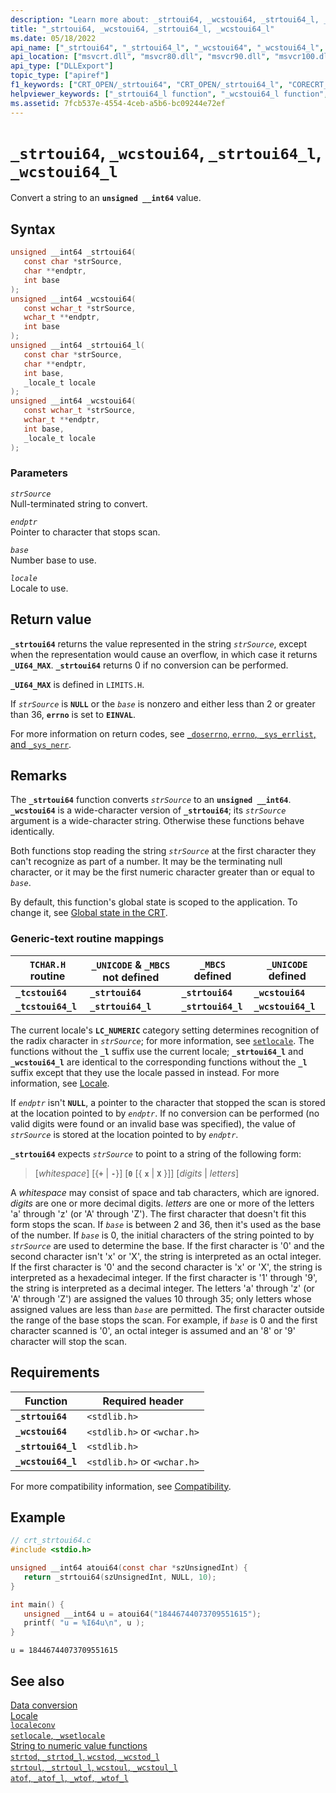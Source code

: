 ```yaml
---
description: "Learn more about: _strtoui64, _wcstoui64, _strtoui64_l, _wcstoui64_l"
title: "_strtoui64, _wcstoui64, _strtoui64_l, _wcstoui64_l"
ms.date: 05/18/2022
api_name: ["_strtoui64", "_strtoui64_l", "_wcstoui64", "_wcstoui64_l", "_o__strtoui64", "_o__strtoui64_l", "_o__wcstoui64", "_o__wcstoui64_l"]
api_location: ["msvcrt.dll", "msvcr80.dll", "msvcr90.dll", "msvcr100.dll", "msvcr100_clr0400.dll", "msvcr110.dll", "msvcr110_clr0400.dll", "msvcr120.dll", "msvcr120_clr0400.dll", "ucrtbase.dll", "api-ms-win-crt-convert-l1-1-0.dll", "ntoskrnl.exe", "api-ms-win-crt-private-l1-1-0.dll"]
api_type: ["DLLExport"]
topic_type: ["apiref"]
f1_keywords: ["CRT_OPEN/_strtoui64", "CRT_OPEN/_strtoui64_l", "CORECRT_WSTDLIB/_wcstoui64", "CORECRT_WSTDLIB/_wcstoui64_l", "TCHAR/_tcstoui64", "TCHAR_tcstoui64_l", "_strtoui64", "_strtoui64_l", "_wcstoui64", "_wcstoui64_l", "_tcstoui64", "_tcstoui64_l", "strtoui64", "strtoui64_l", "wcstoui64", "wcstoui64_l"]
helpviewer_keywords: ["_strtoui64_l function", "_wcstoui64_l function", "string conversion, to integers", "wcstoui64_l function", "_strtoui64 function", "_wcstoui64 function", "wcstoui64 function", "strtoui64_l function", "strtoui64 function"]
ms.assetid: 7fcb537e-4554-4ceb-a5b6-bc09244e72ef
---
```

# `_strtoui64`, `_wcstoui64`, `_strtoui64_l`, `_wcstoui64_l`

Convert a string to an **`unsigned __int64`** value.

## Syntax

```C
unsigned __int64 _strtoui64(
   const char *strSource,
   char **endptr,
   int base
);
unsigned __int64 _wcstoui64(
   const wchar_t *strSource,
   wchar_t **endptr,
   int base
);
unsigned __int64 _strtoui64_l(
   const char *strSource,
   char **endptr,
   int base,
   _locale_t locale
);
unsigned __int64 _wcstoui64(
   const wchar_t *strSource,
   wchar_t **endptr,
   int base,
   _locale_t locale
);
```

### Parameters

*`strSource`*\
Null-terminated string to convert.

*`endptr`*\
Pointer to character that stops scan.

*`base`*\
Number base to use.

*`locale`*\
Locale to use.

## Return value

**`_strtoui64`** returns the value represented in the string *`strSource`*, except when the representation would cause an overflow, in which case it returns **`_UI64_MAX`**. **`_strtoui64`** returns 0 if no conversion can be performed.

**`_UI64_MAX`** is defined in `LIMITS.H`.

If *`strSource`* is **`NULL`** or the *`base`* is nonzero and either less than 2 or greater than 36, **`errno`** is set to **`EINVAL`**.

For more information on return codes, see [`_doserrno`, `errno`, `_sys_errlist`, and `_sys_nerr`](../errno-doserrno-sys-errlist-and-sys-nerr.md).

## Remarks

The **`_strtoui64`** function converts *`strSource`* to an **`unsigned __int64`**. **`_wcstoui64`** is a wide-character version of **`_strtoui64`**; its *`strSource`* argument is a wide-character string. Otherwise these functions behave identically.

Both functions stop reading the string *`strSource`* at the first character they can't recognize as part of a number. It may be the terminating null character, or it may be the first numeric character greater than or equal to *`base`*.

By default, this function's global state is scoped to the application. To change it, see [Global state in the CRT](../global-state.md).

### Generic-text routine mappings

|`TCHAR.H` routine|`_UNICODE` & `_MBCS` not defined|`_MBCS` defined|`_UNICODE` defined|
|---------------------|------------------------------------|--------------------|-----------------------|
|**`_tcstoui64`**|**`_strtoui64`**|**`_strtoui64`**|**`_wcstoui64`**|
|**`_tcstoui64_l`**|**`_strtoui64_l`**|**`_strtoui64_l`**|**`_wcstoui64_l`**|

The current locale's **`LC_NUMERIC`** category setting determines recognition of the radix character in *`strSource`*; for more information, see [`setlocale`](setlocale-wsetlocale.md). The functions without the **`_l`** suffix use the current locale; **`_strtoui64_l`** and **`_wcstoui64_l`** are identical to the corresponding functions without the **`_l`** suffix except that they use the locale passed in instead. For more information, see [Locale](../locale.md).

If *`endptr`* isn't **`NULL`**, a pointer to the character that stopped the scan is stored at the location pointed to by *`endptr`*. If no conversion can be performed (no valid digits were found or an invalid base was specified), the value of *`strSource`* is stored at the location pointed to by *`endptr`*.

**`_strtoui64`** expects *`strSource`* to point to a string of the following form:

> [*whitespace*] [{**`+`** \| **`-`**}] [**`0`** [{ **`x`** \| **`X`** }]] [*digits*  \| *letters*]

A *whitespace* may consist of space and tab characters, which are ignored. *digits* are one or more decimal digits. *letters* are one or more of the letters 'a' through 'z' (or 'A' through 'Z'). The first character that doesn't fit this form stops the scan. If *`base`* is between 2 and 36, then it's used as the base of the number. If *`base`* is 0, the initial characters of the string pointed to by *`strSource`* are used to determine the base. If the first character is '0' and the second character isn't 'x' or 'X', the string is interpreted as an octal integer. If the first character is '0' and the second character is 'x' or 'X', the string is interpreted as a hexadecimal integer. If the first character is '1' through '9', the string is interpreted as a decimal integer. The letters 'a' through 'z' (or 'A' through 'Z') are assigned the values 10 through 35; only letters whose assigned values are less than *`base`* are permitted. The first character outside the range of the base stops the scan. For example, if *`base`* is 0 and the first character scanned is '0', an octal integer is assumed and an '8' or '9' character will stop the scan.

## Requirements

| Function | Required header |
|--|--|
| **`_strtoui64`** | `<stdlib.h>` |
| **`_wcstoui64`** | `<stdlib.h>` or `<wchar.h>` |
| **`_strtoui64_l`** | `<stdlib.h>` |
| **`_wcstoui64_l`** | `<stdlib.h>` or `<wchar.h>` |

For more compatibility information, see [Compatibility](../compatibility.md).

## Example

```C
// crt_strtoui64.c
#include <stdio.h>

unsigned __int64 atoui64(const char *szUnsignedInt) {
   return _strtoui64(szUnsignedInt, NULL, 10);
}

int main() {
   unsigned __int64 u = atoui64("18446744073709551615");
   printf( "u = %I64u\n", u );
}
```

```Output
u = 18446744073709551615
```

## See also

[Data conversion](../data-conversion.md)\
[Locale](../locale.md)\
[`localeconv`](localeconv.md)\
[`setlocale`, `_wsetlocale`](setlocale-wsetlocale.md)\
[String to numeric value functions](../string-to-numeric-value-functions.md)\
[`strtod`, `_strtod_l`, `wcstod`, `_wcstod_l`](strtod-strtod-l-wcstod-wcstod-l.md)\
[`strtoul`, `_strtoul_l`, `wcstoul`, `_wcstoul_l`](strtoul-strtoul-l-wcstoul-wcstoul-l.md)\
[`atof`, `_atof_l`, `_wtof`, `_wtof_l`](atof-atof-l-wtof-wtof-l.md)

